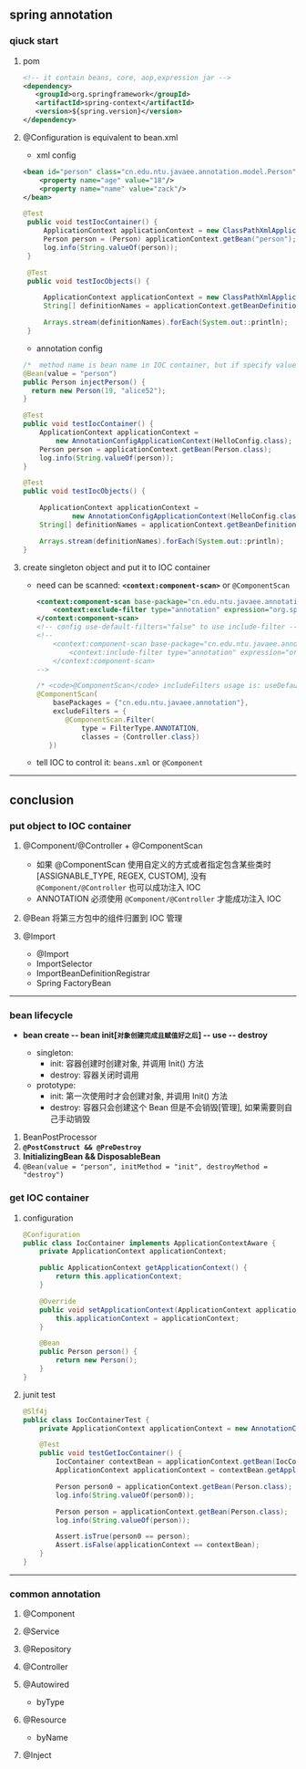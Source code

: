## spring annotation

### qiuck start

1. pom

   ```xml
   <!-- it contain beans, core, aop,expression jar -->
   <dependency>
      <groupId>org.springframework</groupId>
      <artifactId>spring-context</artifactId>
      <version>${spring.version}</version>
   </dependency>
   ```

2. @Configuration is equivalent to bean.xml

   - xml config

   ```xml
   <bean id="person" class="cn.edu.ntu.javaee.annotation.model.Person">
       <property name="age" value="18"/>
       <property name="name" value="zack"/>
   </bean>
   ```

   ```java
   @Test
    public void testIocContainer() {
        ApplicationContext applicationContext = new ClassPathXmlApplicationContext("beans.xml");
        Person person = (Person) applicationContext.getBean("person");
        log.info(String.valueOf(person));
    }

    @Test
    public void testIocObjects() {

        ApplicationContext applicationContext = new ClassPathXmlApplicationContext("beans.xml");
        String[] definitionNames = applicationContext.getBeanDefinitionNames();

        Arrays.stream(definitionNames).forEach(System.out::println);
    }
   ```

   - annotation config

   ```java
   /*  method name is bean name in IOC container, but if specify value, which will be bean name.</br> */
   @Bean(value = "person")
   public Person injectPerson() {
     return new Person(19, "alice52");
   }
   ```

   ```java
   @Test
   public void testIocContainer() {
       ApplicationContext applicationContext =
           new AnnotationConfigApplicationContext(HelloConfig.class);
       Person person = applicationContext.getBean(Person.class);
       log.info(String.valueOf(person));
   }

   @Test
   public void testIocObjects() {

       ApplicationContext applicationContext =
               new AnnotationConfigApplicationContext(HelloConfig.class);
       String[] definitionNames = applicationContext.getBeanDefinitionNames();

       Arrays.stream(definitionNames).forEach(System.out::println);
   }
   ```

3. create singleton object and put it to IOC container

   - need can be scanned: **`<context:component-scan>`** or `@ComponentScan`

     ```xml
     <context:component-scan base-package="cn.edu.ntu.javaee.annotation" >
         <context:exclude-filter type="annotation" expression="org.springframework.stereotype.Controller"/>
     </context:component-scan>
     <!-- config use-default-filters="false" to use include-filter -->
     <!--
         <context:component-scan base-package="cn.edu.ntu.javaee.annotation" use-default-filters="false">
             <context:include-filter type="annotation" expression="org.springframework.stereotype.Controller"/>
         </context:component-scan>
     -->
     ```

     ```java
     /* <code>@ComponentScan</code> includeFilters usage is: useDefaultFilters = false. <br> */
     @ComponentScan(
         basePackages = {"cn.edu.ntu.javaee.annotation"},
         excludeFilters = {
            @ComponentScan.Filter(
                type = FilterType.ANNOTATION,
                classes = {Controller.class})
        })
     ```

   - tell IOC to control it: `beans.xml` or `@Component`

---

## conclusion

### put object to IOC container

1. @Component/@Controller + @ComponentScan

   - 如果 @ComponentScan 使用自定义的方式或者指定包含某些类时[ASSIGNABLE_TYPE, REGEX, CUSTOM], 没有 `@Component/@Controller` 也可以成功注入 IOC
   - ANNOTATION 必须使用 `@Component/@Controller` 才能成功注入 IOC

2. @Bean 将第三方包中的组件归置到 IOC 管理

3. @Import

   - @Import
   - ImportSelector
   - ImportBeanDefinitionRegistrar
   - Spring FactoryBean

---

### bean lifecycle

- **bean create -- bean init[`对象创建完成且赋值好之后`] -- use -- destroy**

  - singleton:
    - init: 容器创建时创建对象, 并调用 Init() 方法
    - destroy: 容器关闭时调用
  - prototype:
    - init: 第一次使用时才会创建对象, 并调用 Init() 方法
    - destroy: 容器只会创建这个 Bean 但是不会销毁[管理], 如果需要则自己手动销毁

1. BeanPostProcessor
2. **`@PostConstruct && @PreDestroy`**
3. **InitializingBean && DisposableBean**
4. `@Bean(value = "person", initMethod = "init", destroyMethod = "destroy")`

### get IOC container

1. configuration

   ```java
   @Configuration
   public class IocContainer implements ApplicationContextAware {
       private ApplicationContext applicationContext;

       public ApplicationContext getApplicationContext() {
           return this.applicationContext;
       }

       @Override
       public void setApplicationContext(ApplicationContext applicationContext) throws BeansException {
           this.applicationContext = applicationContext;
       }

       @Bean
       public Person person() {
           return new Person();
       }
   }
   ```

2. junit test

   ```java
   @Slf4j
   public class IocContainerTest {
       private ApplicationContext applicationContext = new AnnotationConfigApplicationContext(IocContainer.class);

       @Test
       public void testGetIocContainer() {
           IocContainer contextBean = applicationContext.getBean(IocContainer.class);
           ApplicationContext applicationContext = contextBean.getApplicationContext();

           Person person0 = applicationContext.getBean(Person.class);
           log.info(String.valueOf(person0));

           Person person = applicationContext.getBean(Person.class);
           log.info(String.valueOf(person));

           Assert.isTrue(person0 == person);
           Assert.isFalse(applicationContext == contextBean);
       }
   }
   ```

---

### common annotation

1. @Component

2. @Service

3. @Repository

4. @Controller

5. @Autowired

   - byType

6. @Resource

   - byName

7. @Inject
